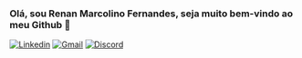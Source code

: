 
### Olá, sou Renan Marcolino Fernandes, seja muito bem-vindo ao meu Github 👋

[![Linkedin](https://img.shields.io/badge/LinkedIn-0077B5?style=for-the-badge&logo=linkedin&logoColor=white)](https://www.linkedin.com/in/marco-ferno/)
[![Gmail](https://img.shields.io/badge/Gmail-D14836?style=for-the-badge&logo=gmail&logoColor=white)](fernandes.renan3001@gmail.com)
[![Discord](https://img.shields.io/badge/Discord-7289DA?style=for-the-badge&logo=discord&logoColor=white)](marcofernos)
[![]()]()
